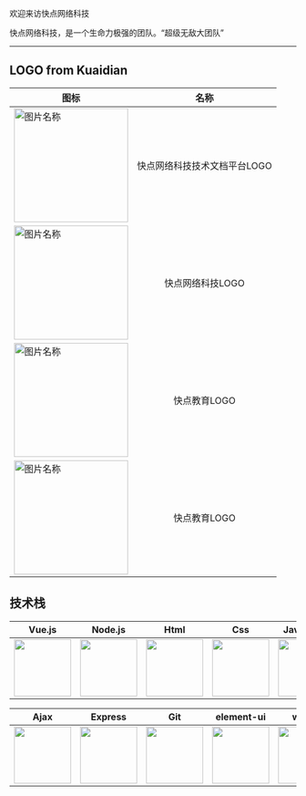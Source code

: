 欢迎来访快点网络科技

快点网络科技，是一个生命力极强的团队。“超级无敌大团队”

---

## LOGO from Kuaidian

| 图标          | 名称           |
| ------------- |:-------------:|
|  <img src="https://pingxi.github.io/learn/hero.png" width = "200" height = "200" alt="图片名称" align=center />  | 快点网络科技技术文档平台LOGO |
| <img src="https://pingxi.github.io/learn/kuaidian.png" width = "200" height = "200" alt="图片名称" align=center /> | 快点网络科技LOGO |
| <img src="https://pingxi.github.io/learn/edu.png" width = "200" height = "200" alt="图片名称" align=center />  | 快点教育LOGO |
| <img src="https://pingxi.github.io/learn/few.png" width = "200"  alt="图片名称" align=center />  | 快点教育LOGO |

## 技术栈

| Vue.js          | Node.js           |Html           |Css           |Javascirpt           |
| ------------- |:-------------:|:-------------:|:-------------:|:-------------:|
|<img src="https://cn.vuejs.org/images/logo.png" width="100px"/>|<img src="https://pingxi.github.io/learn/nodejs.png" width="100px"/>|<img src="https://pingxi.github.io/learn/html.gif" width="100px"/>|<img src="https://pingxi.github.io/learn/css.png" width="100px"/>|<img src="https://pingxi.github.io/learn/js.png" width="100px"/>|


| Ajax          | Express           |Git           |element-ui           |weixin           |
| ------------- |:-------------:|:-------------:|:-------------:|:-------------:|
|<img src="https://pingxi.github.io/learn/ajax.jpg" width="100px"/>|<img src="https://pingxi.github.io/learn/express.png" width="100px"/>|<img src="https://pingxi.github.io/learn/github.png" width="100px"/>|<img src="https://pingxi.github.io/learn/element.svg" width="100px"/>|<img src="https://pingxi.github.io/learn/weixin.svg" width="100px"/>|